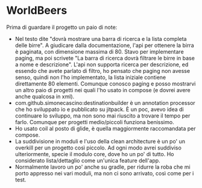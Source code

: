 # WorldBeers

Prima di guardare il progetto un paio di note:
* Nel testo dite "dovrà mostrare una barra di ricerca e la lista completa delle birre". A giudicare dalla documentazione, l'api per ottenere la birra è paginata, con dimensione massima di 80. 
Stavo per implementare paging, ma poi scrivete "La barra di ricerca dovrà filtrare le birre in base a nome e descrizione". L'api non supporta ricerca per descrizione, ed essendo che avete parlato
di filtro, ho pensato che paging non avesse senso, quindi non l'ho implementato, la lista iniziale contiene direttamente 80 elementi. Comunque conosco paging e posso mostrarvi un altro paio di progetti
nei quali l'ho usato in compose (e dovrei avere anche qualcosa in xml).
* com.github.simonecascino:destinationbuilder è un annotation processor che ho sviluppato io e pubblicato su jitpack. È un poc, avevo idea di continuare lo sviluppo,
ma non sono mai riuscito a trovare il tempo per farlo. Comunque per progetti medio/piccoli funziona benissimo. 
* Ho usato coil al posto di glide, è quella maggiormente raccomandata per compose.
* La suddivisione in moduli e l'uso della clean architecture è un po' un overkill per un progetto così piccolo. Ad ogni modo avrei suddiviso ulteriormente, specie
il modulo core, dove ho un po' di tutto. Ho considerato lista/dettaglio come un'unica feature dell'app.
* Normalmente lavoro un po' anche su gradle, per ridurre la roba che mi porto appresso nei vari moduli, ma non ci sono arrivato, così come per i test.

